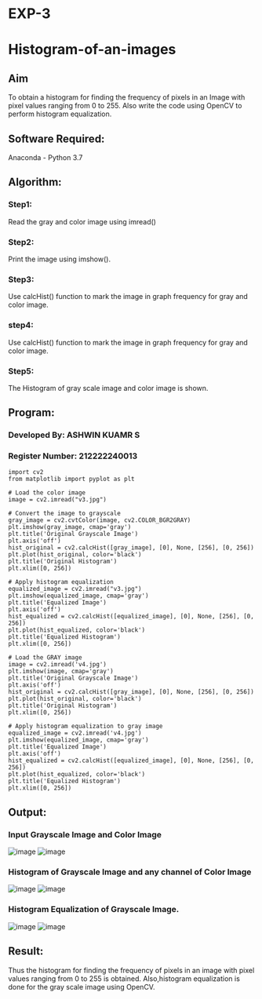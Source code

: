 # EXP-3
# Histogram-of-an-images
## Aim
To obtain a histogram for finding the frequency of pixels in an Image with pixel values ranging from 0 to 255. Also write the code using OpenCV to perform histogram equalization.

## Software Required:
Anaconda - Python 3.7

## Algorithm:
### Step1:
Read the gray and color image using imread()

### Step2:
Print the image using imshow().



### Step3:
Use calcHist() function to mark the image in graph frequency for gray and color image.

### step4:
Use calcHist() function to mark the image in graph frequency for gray and color image.

### Step5:
The Histogram of gray scale image and color image is shown.


## Program:

### Developed By: ASHWIN KUAMR S
### Register Number: 212222240013

```
import cv2
from matplotlib import pyplot as plt

# Load the color image
image = cv2.imread("v3.jpg")

# Convert the image to grayscale
gray_image = cv2.cvtColor(image, cv2.COLOR_BGR2GRAY)
plt.imshow(gray_image, cmap='gray')
plt.title('Original Grayscale Image')
plt.axis('off')
hist_original = cv2.calcHist([gray_image], [0], None, [256], [0, 256])
plt.plot(hist_original, color='black')
plt.title('Original Histogram')
plt.xlim([0, 256])

# Apply histogram equalization
equalized_image = cv2.imread("v3.jpg")
plt.imshow(equalized_image, cmap='gray')
plt.title('Equalized Image')
plt.axis('off')
hist_equalized = cv2.calcHist([equalized_image], [0], None, [256], [0, 256])
plt.plot(hist_equalized, color='black')
plt.title('Equalized Histogram')
plt.xlim([0, 256])

# Load the GRAY image
image = cv2.imread('v4.jpg')
plt.imshow(image, cmap='gray')
plt.title('Original Grayscale Image')
plt.axis('off')
hist_original = cv2.calcHist([gray_image], [0], None, [256], [0, 256])
plt.plot(hist_original, color='black')
plt.title('Original Histogram')
plt.xlim([0, 256])

# Apply histogram equalization to gray image
equalized_image = cv2.imread('v4.jpg')
plt.imshow(equalized_image, cmap='gray')
plt.title('Equalized Image')
plt.axis('off')
hist_equalized = cv2.calcHist([equalized_image], [0], None, [256], [0, 256])
plt.plot(hist_equalized, color='black')
plt.title('Equalized Histogram')
plt.xlim([0, 256])
```

## Output:
### Input Grayscale Image and Color Image

![image](https://github.com/user-attachments/assets/3744aa14-223f-4308-818f-b33bf63a9a2e)
![image](https://github.com/user-attachments/assets/301e42bb-5757-4f5d-aeb3-acd45e5acb13)

### Histogram of Grayscale Image and any channel of Color Image
![image](https://github.com/user-attachments/assets/41137140-3e5d-4df6-8dab-4c86ebbbff60)
![image](https://github.com/user-attachments/assets/d93b3181-d229-4ae3-a210-304847de9d32)


### Histogram Equalization of Grayscale Image.
![image](https://github.com/user-attachments/assets/9550c521-e495-4ac4-a13c-0694b065795c)
![image](https://github.com/user-attachments/assets/39ba12bd-f4ff-49d3-af12-f8dd96166da4)




## Result: 
Thus the histogram for finding the frequency of pixels in an image with pixel values ranging from 0 to 255 is obtained. Also,histogram equalization is done for the gray scale image using OpenCV.
